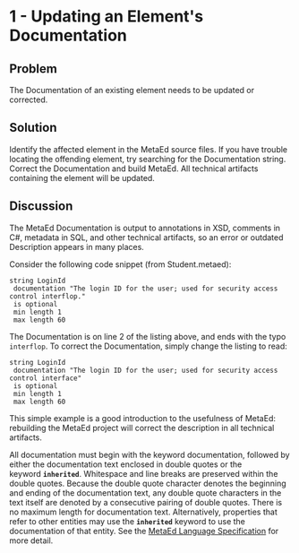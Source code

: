 # 1 - Updating an Element's Documentation

## Problem

The Documentation of an existing element needs to be updated or corrected.

## Solution

Identify the affected element in the MetaEd source files. If you have trouble
locating the offending element, try searching for the Documentation string.
Correct the Documentation and build MetaEd. All technical artifacts containing
the element will be updated.

## Discussion

The MetaEd Documentation is output to annotations in XSD, comments in C#,
metadata in SQL, and other technical artifacts, so an error or outdated
Description appears in many places.

Consider the following code snippet (from Student.metaed):

```metaed
string LoginId
 documentation "The login ID for the user; used for security access control interflop."
 is optional
 min length 1
 max length 60
```

The Documentation is on line 2 of the listing above, and ends with the typo
`interflop`. To correct the Documentation, simply change the listing to read:

```metaed
string LoginId
 documentation "The login ID for the user; used for security access control interface"
 is optional
 min length 1
 max length 60
```

This simple example is a good introduction to the usefulness of MetaEd:
rebuilding the MetaEd project will correct the description in all technical
artifacts.

All documentation must begin with the keyword documentation, followed by either
the documentation text enclosed in double quotes or the keyword **`inherited`**.
Whitespace and line breaks are preserved within the double quotes. Because the
double quote character denotes the beginning and ending of the documentation
text, any double quote characters in the text itself are denoted by a
consecutive pairing of double quotes. There is no maximum length for
documentation text. Alternatively, properties that refer to other entities may
use the **`inherited`** keyword to use the documentation of that entity. See the
[MetaEd Language Specification](../language-specification/readme.mdx) for more
detail.
